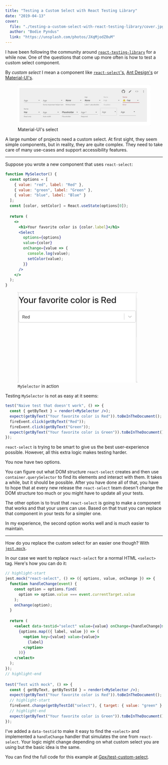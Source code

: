 ```yaml
---
title: "Testing a Custom Select with React Testing Library"
date: "2019-04-13"
cover:
  file: "./testing-a-custom-select-with-react-testing-library/cover.jpg"
  author: "Bodie Pyndus"
  link: "https://unsplash.com/photos/JXqMjodZ0uM"
---
```


I have been following the community around
[`react-testing-library`](https://testing-library.com/react) for a while now.
One of the questions that come up more often is how to test a custom select
component.

By _custom select_ I mean a component like
[`react-select`'s](https://react-select.com/home),
[Ant Design's](https://ant.design/components/select/) or
[Material-UI's](https://material-ui.com/api/select/).

<figure>
  <a href="https://material-ui.com/demos/selects/" target="_blank">
    <img src="./testing-a-custom-select-with-react-testing-library/selects.gif" title="Material-UI's select" />
  </a>
  <figcaption>Material-UI's select</figcaption>
</figure>

A large number of projects need a custom select. At first sight, they seem
simple components, but in reality, they are quite complex. They need to take
care of many use-cases and support accessibility features.

---

Suppose you wrote a new component that uses `react-select`:

```jsx
function MySelector() {
  const options = [
    { value: "red", label: "Red" },
    { value: "green", label: "Green" },
    { value: "blue", label: "Blue" }
  ];
  const [color, setColor] = React.useState(options[0]);

  return (
    <>
      <h1>Your favorite color is {color.label}</h1>
      <Select
        options={options}
        value={color}
        onChange={value => {
          console.log(value);
          setColor(value);
        }}
      />
    </>
  );
}
```

<figure>
  <img src="./testing-a-custom-select-with-react-testing-library/custom-select.gif" title="MySelector in action" />
  <figcaption><code>MySelector</code> in action</figcaption>
</figure>

Testing `MySelector` is not as easy at it seems:

```jsx
test("Naive test that doesn't work", () => {
  const { getByText } = render(<MySelector />);
  expect(getByText("Your favorite color is Red")).toBeInTheDocument();
  fireEvent.click(getByText("Red"));
  fireEvent.click(getByText("Green"));
  expect(getByText("Your favorite color is Green")).toBeInTheDocument();
});
```

`react-select` is trying to be smart to give us the best user-experience
possible. However, all this extra logic makes testing harder.

You now have two options.

You can figure out what DOM structure `react-select` creates and then use
`container.querySelector` to find its elements and interact with them. It takes
a while, but it should be possible. After you have done all of that, you have to
hope that at every new release the `react-select` team doesn't change the DOM
structure too much or you might have to update all your tests.

The other option is to trust that `react-select` is going to make a component
that works and that your users can use. Based on that trust you can replace that
component in your tests for a simpler one.

In my experience, the second option works well and is much easier to maintain.

---

How do you replace the custom select for an easier one though? With
[`jest.mock`](https://jestjs.io/docs/en/jest-object#jestmockmodulename-factory-options).

In our case we want to replace `react-select` for a normal HTML `<select>` tag.
Here's how you can do it:

```jsx
// highlight-start
jest.mock("react-select", () => ({ options, value, onChange }) => {
  function handleChange(event) {
    const option = options.find(
      option => option.value === event.currentTarget.value
    );
    onChange(option);
  }

  return (
    <select data-testid="select" value={value} onChange={handleChange}>
      {options.map(({ label, value }) => (
        <option key={value} value={value}>
          {label}
        </option>
      ))}
    </select>
  );
});
// highlight-end

test("Test with mock", () => {
  const { getByText, getByTestId } = render(<MySelector />);
  expect(getByText("Your favorite color is Red")).toBeInTheDocument();
  // highlight-start
  fireEvent.change(getByTestId("select"), { target: { value: "green" } });
  // highlight-end
  expect(getByText("Your favorite color is Green")).toBeInTheDocument();
});
```

I've added a `data-testid` to make it easy to find the `<select>` and
implemented a `handleChange` handler that simulates the one from `react-select`.
Your logic might change depending on what custom select you are using but the
basic idea is the same.

You can find the full code for this example at
[Gpx/test-custom-select](https://github.com/Gpx/test-custom-select).
